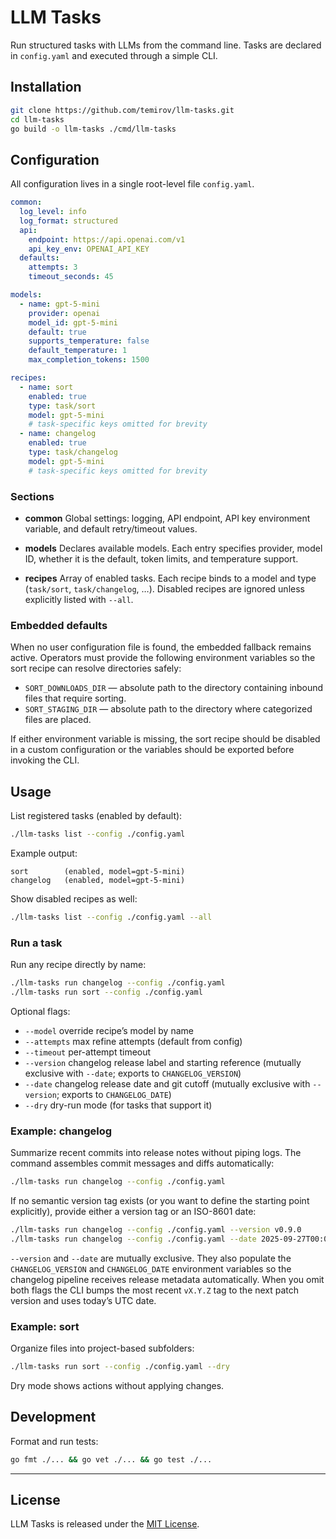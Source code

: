 # LLM Tasks

Run structured tasks with LLMs from the command line.
Tasks are declared in `config.yaml` and executed through a simple CLI.

## Installation

```bash
git clone https://github.com/temirov/llm-tasks.git
cd llm-tasks
go build -o llm-tasks ./cmd/llm-tasks
```

## Configuration

All configuration lives in a single root-level file `config.yaml`.

```yaml
common:
  log_level: info
  log_format: structured
  api:
    endpoint: https://api.openai.com/v1
    api_key_env: OPENAI_API_KEY
  defaults:
    attempts: 3
    timeout_seconds: 45

models:
  - name: gpt-5-mini
    provider: openai
    model_id: gpt-5-mini
    default: true
    supports_temperature: false
    default_temperature: 1
    max_completion_tokens: 1500

recipes:
  - name: sort
    enabled: true
    type: task/sort
    model: gpt-5-mini
    # task-specific keys omitted for brevity
  - name: changelog
    enabled: true
    type: task/changelog
    model: gpt-5-mini
    # task-specific keys omitted for brevity
```

### Sections

* **common**
  Global settings: logging, API endpoint, API key environment variable, and default retry/timeout values.

* **models**
  Declares available models. Each entry specifies provider, model ID, whether it is the default, token limits, and
  temperature support.

* **recipes**
  Array of enabled tasks. Each recipe binds to a model and type (`task/sort`, `task/changelog`, …). Disabled recipes are
  ignored unless explicitly listed with `--all`.

### Embedded defaults

When no user configuration file is found, the embedded fallback remains active. Operators must provide the following
environment variables so the sort recipe can resolve directories safely:

* `SORT_DOWNLOADS_DIR` — absolute path to the directory containing inbound files that require sorting.
* `SORT_STAGING_DIR` — absolute path to the directory where categorized files are placed.

If either environment variable is missing, the sort recipe should be disabled in a custom configuration or the
variables should be exported before invoking the CLI.

## Usage

List registered tasks (enabled by default):

```bash
./llm-tasks list --config ./config.yaml
```

Example output:

```
sort        (enabled, model=gpt-5-mini)
changelog   (enabled, model=gpt-5-mini)
```

Show disabled recipes as well:

```bash
./llm-tasks list --config ./config.yaml --all
```

### Run a task

Run any recipe directly by name:

```bash
./llm-tasks run changelog --config ./config.yaml
./llm-tasks run sort --config ./config.yaml
```

Optional flags:

* `--model` override recipe’s model by name
* `--attempts` max refine attempts (default from config)
* `--timeout` per-attempt timeout
* `--version` changelog release label and starting reference (mutually exclusive with `--date`; exports to `CHANGELOG_VERSION`)
* `--date` changelog release date and git cutoff (mutually exclusive with `--version`; exports to `CHANGELOG_DATE`)
* `--dry` dry-run mode (for tasks that support it)

### Example: changelog

Summarize recent commits into release notes without piping logs. The command assembles commit messages and diffs automatically:

```bash
./llm-tasks run changelog --config ./config.yaml
```

If no semantic version tag exists (or you want to define the starting point explicitly), provide either a version tag or an ISO-8601 date:

```bash
./llm-tasks run changelog --config ./config.yaml --version v0.9.0
./llm-tasks run changelog --config ./config.yaml --date 2025-09-27T00:00:00Z
```

`--version` and `--date` are mutually exclusive. They also populate the `CHANGELOG_VERSION` and `CHANGELOG_DATE` environment variables so the changelog pipeline receives release metadata automatically. When you omit both flags the CLI bumps the most recent `vX.Y.Z` tag to the next patch version and uses today’s UTC date.

### Example: sort

Organize files into project-based subfolders:

```bash
./llm-tasks run sort --config ./config.yaml --dry
```

Dry mode shows actions without applying changes.

## Development

Format and run tests:

```bash
go fmt ./... && go vet ./... && go test ./...
```

---

## License

LLM Tasks is released under the [MIT License](MIT-LICENSE).
